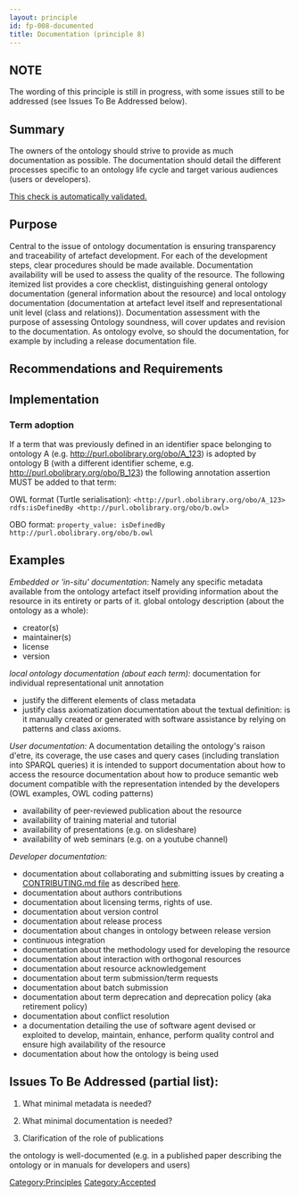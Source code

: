 ```yaml
---
layout: principle
id: fp-008-documented
title: Documentation (principle 8)
---
```


## NOTE

The wording of this principle is still in progress, with some issues still to be addressed (see Issues To Be Addressed below).

## Summary

The owners of the ontology should strive to provide as much documentation as possible. The documentation should detail the different processes specific to an ontology life cycle and target various audiences (users or developers).

[This check is automatically validated.](checks/fp_008)

## Purpose

Central to the issue of ontology documentation is ensuring transparency and traceability of artefact development. For each of the development steps, clear procedures should be made available. Documentation availability will be used to assess the quality of the resource. The following itemized list provides a core checklist, distinguishing general ontology documentation (general information about the resource) and local ontology documentation (documentation at artefact level itself and representational unit level (class and relations)). Documentation assessment with the purpose of assessing Ontology soundness, will cover updates and revision to the documentation. As ontology evolve, so should the documentation, for example by including a release documentation file.

## Recommendations and Requirements

## Implementation
### Term adoption
If a term that was previously defined in an identifier space belonging to ontology A (e.g. http://purl.obolibrary.org/obo/A_123) is adopted by ontology B (with a different identifier scheme, e.g. http://purl.obolibrary.org/obo/B_123) the following annotation assertion MUST be added to that term:

OWL format (Turtle serialisation):
`<http://purl.obolibrary.org/obo/A_123> rdfs:isDefinedBy <http://purl.obolibrary.org/obo/b.owl>`

OBO format:
`property_value: isDefinedBy http://purl.obolibrary.org/obo/b.owl`

## Examples

_Embedded or 'in-situ' documentation_:
  Namely any specific metadata available from the ontology artefact itself providing information about the resource in its entirety or parts of it.
  global ontology description (about the ontology as a whole):
- creator(s)
- maintainer(s)
- license
- version

_local ontology documentation (about each term):_
  documentation for individual representational unit annotation
- justify the different elements of class metadata
- justify class axiomatization
  documentation about the textual definition: is it manually created or generated with software assistance by relying on patterns and class axioms.

_User documentation:_
  A documentation detailing the ontology's raison d'etre, its coverage, the use cases and query cases (including translation into SPARQL queries) it is intended to support
  documentation about how to access the resource
  documentation about how to produce semantic web document compatible with the representation intended by the developers (OWL examples, OWL coding patterns)
- availability of peer-reviewed publication about the resource
- availability of training material and tutorial
- availability of presentations (e.g. on slideshare)
- availability of web seminars (e.g. on a youtube channel)

_Developer documentation:_

- documentation about collaborating and submitting issues by creating a [CONTRIBUTING.md file](http://mozillascience.github.io/working-open-workshop/contributing/) as described [here](http://obofoundry.org/principles/fp-020-responsiveness.html#implementation).
- documentation about authors contributions
- documentation about licensing terms, rights of use.
- documentation about version control
- documentation about release process
- documentation about changes in ontology between release version
- continuous integration
- documentation about the methodology used for developing the resource
- documentation about interaction with orthogonal resources
- documentation about resource acknowledgement
- documentation about term submission/term requests
- documentation about batch submission
- documentation about term deprecation and deprecation policy (aka retirement policy)
- documentation about conflict resolution
- a documentation detailing the use of software agent devised or exploited to develop, maintain, enhance, perform quality control and ensure high availability of the resource
- documentation about how the ontology is being used

## Issues To Be Addressed (partial list):

1. What minimal metadata is needed?

2. What minimal documentation is needed?

3. Clarification of the role of publications

the ontology is well-documented (e.g. in a published paper describing the ontology or in manuals for developers and users)

<Category:Principles> <Category:Accepted>
